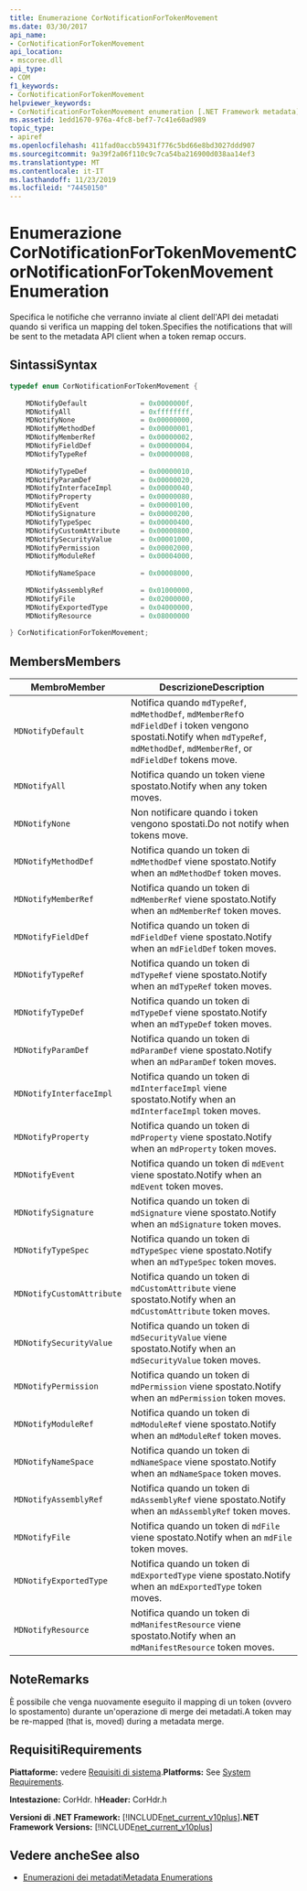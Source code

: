 ```yaml
---
title: Enumerazione CorNotificationForTokenMovement
ms.date: 03/30/2017
api_name:
- CorNotificationForTokenMovement
api_location:
- mscoree.dll
api_type:
- COM
f1_keywords:
- CorNotificationForTokenMovement
helpviewer_keywords:
- CorNotificationForTokenMovement enumeration [.NET Framework metadata]
ms.assetid: 1edd1670-976a-4fc8-bef7-7c41e60ad989
topic_type:
- apiref
ms.openlocfilehash: 411fad0accb59431f776c5bd66e8bd3027ddd907
ms.sourcegitcommit: 9a39f2a06f110c9c7ca54ba216900d038aa14ef3
ms.translationtype: MT
ms.contentlocale: it-IT
ms.lasthandoff: 11/23/2019
ms.locfileid: "74450150"
---
```

# <a name="cornotificationfortokenmovement-enumeration"></a><span data-ttu-id="3a914-102">Enumerazione CorNotificationForTokenMovement</span><span class="sxs-lookup"><span data-stu-id="3a914-102">CorNotificationForTokenMovement Enumeration</span></span>
<span data-ttu-id="3a914-103">Specifica le notifiche che verranno inviate al client dell'API dei metadati quando si verifica un mapping del token.</span><span class="sxs-lookup"><span data-stu-id="3a914-103">Specifies the notifications that will be sent to the metadata API client when a token remap occurs.</span></span>  
  
## <a name="syntax"></a><span data-ttu-id="3a914-104">Sintassi</span><span class="sxs-lookup"><span data-stu-id="3a914-104">Syntax</span></span>  
  
```cpp  
typedef enum CorNotificationForTokenMovement {  
  
    MDNotifyDefault             = 0x0000000f,  
    MDNotifyAll                 = 0xffffffff,  
    MDNotifyNone                = 0x00000000,  
    MDNotifyMethodDef           = 0x00000001,  
    MDNotifyMemberRef           = 0x00000002,  
    MDNotifyFieldDef            = 0x00000004,  
    MDNotifyTypeRef             = 0x00000008,  
  
    MDNotifyTypeDef             = 0x00000010,  
    MDNotifyParamDef            = 0x00000020,  
    MDNotifyInterfaceImpl       = 0x00000040,  
    MDNotifyProperty            = 0x00000080,  
    MDNotifyEvent               = 0x00000100,  
    MDNotifySignature           = 0x00000200,  
    MDNotifyTypeSpec            = 0x00000400,  
    MDNotifyCustomAttribute     = 0x00000800,  
    MDNotifySecurityValue       = 0x00001000,  
    MDNotifyPermission          = 0x00002000,  
    MDNotifyModuleRef           = 0x00004000,  
  
    MDNotifyNameSpace           = 0x00008000,  
  
    MDNotifyAssemblyRef         = 0x01000000,  
    MDNotifyFile                = 0x02000000,  
    MDNotifyExportedType        = 0x04000000,  
    MDNotifyResource            = 0x08000000  
  
} CorNotificationForTokenMovement;  
```  
  
## <a name="members"></a><span data-ttu-id="3a914-105">Members</span><span class="sxs-lookup"><span data-stu-id="3a914-105">Members</span></span>  
  
|<span data-ttu-id="3a914-106">Membro</span><span class="sxs-lookup"><span data-stu-id="3a914-106">Member</span></span>|<span data-ttu-id="3a914-107">Descrizione</span><span class="sxs-lookup"><span data-stu-id="3a914-107">Description</span></span>|  
|------------|-----------------|  
|`MDNotifyDefault`|<span data-ttu-id="3a914-108">Notifica quando `mdTypeRef`, `mdMethodDef`, `mdMemberRef`o `mdFieldDef` i token vengono spostati.</span><span class="sxs-lookup"><span data-stu-id="3a914-108">Notify when `mdTypeRef`, `mdMethodDef`, `mdMemberRef`, or `mdFieldDef` tokens move.</span></span>|  
|`MDNotifyAll`|<span data-ttu-id="3a914-109">Notifica quando un token viene spostato.</span><span class="sxs-lookup"><span data-stu-id="3a914-109">Notify when any token moves.</span></span>|  
|`MDNotifyNone`|<span data-ttu-id="3a914-110">Non notificare quando i token vengono spostati.</span><span class="sxs-lookup"><span data-stu-id="3a914-110">Do not notify when tokens move.</span></span>|  
|`MDNotifyMethodDef`|<span data-ttu-id="3a914-111">Notifica quando un token di `mdMethodDef` viene spostato.</span><span class="sxs-lookup"><span data-stu-id="3a914-111">Notify when an `mdMethodDef` token moves.</span></span>|  
|`MDNotifyMemberRef`|<span data-ttu-id="3a914-112">Notifica quando un token di `mdMemberRef` viene spostato.</span><span class="sxs-lookup"><span data-stu-id="3a914-112">Notify when an `mdMemberRef` token moves.</span></span>|  
|`MDNotifyFieldDef`|<span data-ttu-id="3a914-113">Notifica quando un token di `mdFieldDef` viene spostato.</span><span class="sxs-lookup"><span data-stu-id="3a914-113">Notify when an `mdFieldDef` token moves.</span></span>|  
|`MDNotifyTypeRef`|<span data-ttu-id="3a914-114">Notifica quando un token di `mdTypeRef` viene spostato.</span><span class="sxs-lookup"><span data-stu-id="3a914-114">Notify when an `mdTypeRef` token moves.</span></span>|  
|`MDNotifyTypeDef`|<span data-ttu-id="3a914-115">Notifica quando un token di `mdTypeDef` viene spostato.</span><span class="sxs-lookup"><span data-stu-id="3a914-115">Notify when an `mdTypeDef` token moves.</span></span>|  
|`MDNotifyParamDef`|<span data-ttu-id="3a914-116">Notifica quando un token di `mdParamDef` viene spostato.</span><span class="sxs-lookup"><span data-stu-id="3a914-116">Notify when an `mdParamDef` token moves.</span></span>|  
|`MDNotifyInterfaceImpl`|<span data-ttu-id="3a914-117">Notifica quando un token di `mdInterfaceImpl` viene spostato.</span><span class="sxs-lookup"><span data-stu-id="3a914-117">Notify when an `mdInterfaceImpl` token moves.</span></span>|  
|`MDNotifyProperty`|<span data-ttu-id="3a914-118">Notifica quando un token di `mdProperty` viene spostato.</span><span class="sxs-lookup"><span data-stu-id="3a914-118">Notify when an `mdProperty` token moves.</span></span>|  
|`MDNotifyEvent`|<span data-ttu-id="3a914-119">Notifica quando un token di `mdEvent` viene spostato.</span><span class="sxs-lookup"><span data-stu-id="3a914-119">Notify when an `mdEvent` token moves.</span></span>|  
|`MDNotifySignature`|<span data-ttu-id="3a914-120">Notifica quando un token di `mdSignature` viene spostato.</span><span class="sxs-lookup"><span data-stu-id="3a914-120">Notify when an `mdSignature` token moves.</span></span>|  
|`MDNotifyTypeSpec`|<span data-ttu-id="3a914-121">Notifica quando un token di `mdTypeSpec` viene spostato.</span><span class="sxs-lookup"><span data-stu-id="3a914-121">Notify when an `mdTypeSpec` token moves.</span></span>|  
|`MDNotifyCustomAttribute`|<span data-ttu-id="3a914-122">Notifica quando un token di `mdCustomAttribute` viene spostato.</span><span class="sxs-lookup"><span data-stu-id="3a914-122">Notify when an `mdCustomAttribute` token moves.</span></span>|  
|`MDNotifySecurityValue`|<span data-ttu-id="3a914-123">Notifica quando un token di `mdSecurityValue` viene spostato.</span><span class="sxs-lookup"><span data-stu-id="3a914-123">Notify when an `mdSecurityValue` token moves.</span></span>|  
|`MDNotifyPermission`|<span data-ttu-id="3a914-124">Notifica quando un token di `mdPermission` viene spostato.</span><span class="sxs-lookup"><span data-stu-id="3a914-124">Notify when an `mdPermission` token moves.</span></span>|  
|`MDNotifyModuleRef`|<span data-ttu-id="3a914-125">Notifica quando un token di `mdModuleRef` viene spostato.</span><span class="sxs-lookup"><span data-stu-id="3a914-125">Notify when an `mdModuleRef` token moves.</span></span>|  
|`MDNotifyNameSpace`|<span data-ttu-id="3a914-126">Notifica quando un token di `mdNameSpace` viene spostato.</span><span class="sxs-lookup"><span data-stu-id="3a914-126">Notify when an `mdNameSpace` token moves.</span></span>|  
|`MDNotifyAssemblyRef`|<span data-ttu-id="3a914-127">Notifica quando un token di `mdAssemblyRef` viene spostato.</span><span class="sxs-lookup"><span data-stu-id="3a914-127">Notify when an `mdAssemblyRef` token moves.</span></span>|  
|`MDNotifyFile`|<span data-ttu-id="3a914-128">Notifica quando un token di `mdFile` viene spostato.</span><span class="sxs-lookup"><span data-stu-id="3a914-128">Notify when an `mdFile` token moves.</span></span>|  
|`MDNotifyExportedType`|<span data-ttu-id="3a914-129">Notifica quando un token di `mdExportedType` viene spostato.</span><span class="sxs-lookup"><span data-stu-id="3a914-129">Notify when an `mdExportedType` token moves.</span></span>|  
|`MDNotifyResource`|<span data-ttu-id="3a914-130">Notifica quando un token di `mdManifestResource` viene spostato.</span><span class="sxs-lookup"><span data-stu-id="3a914-130">Notify when an `mdManifestResource` token moves.</span></span>|  
  
## <a name="remarks"></a><span data-ttu-id="3a914-131">Note</span><span class="sxs-lookup"><span data-stu-id="3a914-131">Remarks</span></span>  
 <span data-ttu-id="3a914-132">È possibile che venga nuovamente eseguito il mapping di un token (ovvero lo spostamento) durante un'operazione di merge dei metadati.</span><span class="sxs-lookup"><span data-stu-id="3a914-132">A token may be re-mapped (that is, moved) during a metadata merge.</span></span>  
  
## <a name="requirements"></a><span data-ttu-id="3a914-133">Requisiti</span><span class="sxs-lookup"><span data-stu-id="3a914-133">Requirements</span></span>  
 <span data-ttu-id="3a914-134">**Piattaforme:** vedere [Requisiti di sistema](../../../../docs/framework/get-started/system-requirements.md).</span><span class="sxs-lookup"><span data-stu-id="3a914-134">**Platforms:** See [System Requirements](../../../../docs/framework/get-started/system-requirements.md).</span></span>  
  
 <span data-ttu-id="3a914-135">**Intestazione:** CorHdr. h</span><span class="sxs-lookup"><span data-stu-id="3a914-135">**Header:** CorHdr.h</span></span>  
  
 <span data-ttu-id="3a914-136">**Versioni di .NET Framework:** [!INCLUDE[net_current_v10plus](../../../../includes/net-current-v10plus-md.md)]</span><span class="sxs-lookup"><span data-stu-id="3a914-136">**.NET Framework Versions:** [!INCLUDE[net_current_v10plus](../../../../includes/net-current-v10plus-md.md)]</span></span>  
  
## <a name="see-also"></a><span data-ttu-id="3a914-137">Vedere anche</span><span class="sxs-lookup"><span data-stu-id="3a914-137">See also</span></span>

- [<span data-ttu-id="3a914-138">Enumerazioni dei metadati</span><span class="sxs-lookup"><span data-stu-id="3a914-138">Metadata Enumerations</span></span>](../../../../docs/framework/unmanaged-api/metadata/metadata-enumerations.md)
